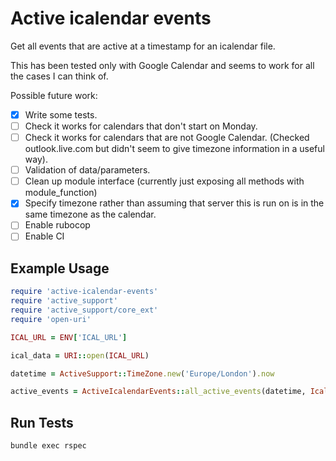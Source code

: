 # Active icalendar events

Get all events that are active at a timestamp for an icalendar file.

This has been tested only with Google Calendar and seems to work for all the cases I can think of.

Possible future work:
- [x] Write some tests.
- [ ] Check it works for calendars that don't start on Monday.
- [ ] Check it works for calendars that are not Google Calendar. (Checked outlook.live.com but didn't seem to give timezone information in a useful way).
- [ ] Validation of data/parameters.
- [ ] Clean up module interface (currently just exposing all methods with module_function)
- [x] Specify timezone rather than assuming that server this is run on is in the same timezone as the calendar.
- [ ] Enable rubocop
- [ ] Enable CI

## Example Usage

```ruby
require 'active-icalendar-events'
require 'active_support'
require 'active_support/core_ext'
require 'open-uri'

ICAL_URL = ENV['ICAL_URL']

ical_data = URI::open(ICAL_URL)

datetime = ActiveSupport::TimeZone.new('Europe/London').now

active_events = ActiveIcalendarEvents::all_active_events(datetime, Icalendar::Calendar.parse(ical_data))
```

## Run Tests

```bash
bundle exec rspec
```
